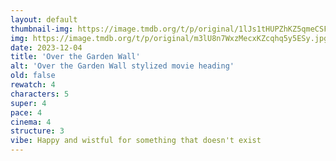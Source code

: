 ```yaml
---
layout: default
thumbnail-img: https://image.tmdb.org/t/p/original/1lJs1tHUPZhKZ5qmeCSFc3n2A19.png
img: https://image.tmdb.org/t/p/original/m3lU8n7WxzMecxKZcqhq5y5ESy.jpg
date: 2023-12-04
title: 'Over the Garden Wall'
alt: 'Over the Garden Wall stylized movie heading'
old: false
rewatch: 4
characters: 5
super: 4
pace: 4
cinema: 4
structure: 3
vibe: Happy and wistful for something that doesn't exist
---
```

